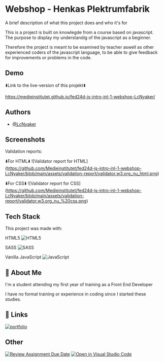 
# Webshop - Henkas Plektrumfabrik

A brief description of what this project does and who it's for

This is a project is built on knowlegde from a course based on javascript. The purpose to display  my understandig of the javascript as a beginner. 

Therefore the project is meant to be examined by teacher aswell as other experienced coders of the javascript language, to be able to give feedback for improvements or problems in the code.
## Demo

⬇️Link to the live-version of this projekt⬇️

https://medieinstitutet.github.io/fed24d-js-intro-inl-1-webshop-LcNyaker/


## Authors

- [@LcNyaker](https://www.github.com/LcNyaker)


## Screenshots

Validation reports: 

⬇️For HTML⬇️
![Validator report for HTML] (https://github.com/Medieinstitutet/fed24d-js-intro-inl-1-webshop-LcNyaker/blob/main/assets/validation-report/validator.w3.org_nu_html.png)

⬇️For CSS⬇️
![Validator report for CSS] (https://github.com/Medieinstitutet/fed24d-js-intro-inl-1-webshop-LcNyaker/blob/main/assets/validation-report/validator.w3.org_nu_%20css.png)




## Tech Stack

This project was made with: 

HTML5 ![HTML5](https://img.shields.io/badge/html5-%23E34F26.svg?style=for-the-badge&logo=html5&logoColor=white)

SASS ![SASS](https://img.shields.io/badge/SASS-hotpink.svg?style=for-the-badge&logo=SASS&logoColor=white)

Vanilla JavaScript ![JavaScript](https://img.shields.io/badge/javascript-%23323330.svg?style=for-the-badge&logo=javascript&logoColor=%23F7DF1E)


## 🚀 About Me
I'm a student attending my first year of training as a Front End Developer

I have no formal training or experience in coding since I started these studies.


## 🔗 Links
[![portfolio](https://img.shields.io/badge/my_portfolio-000?style=for-the-badge&logo=ko-fi&logoColor=white)](https://github.com/LcNyaker)


## Other
[![Review Assignment Due Date](https://classroom.github.com/assets/deadline-readme-button-22041afd0340ce965d47ae6ef1cefeee28c7c493a6346c4f15d667ab976d596c.svg)](https://classroom.github.com/a/P54kDXVP)
[![Open in Visual Studio Code](https://classroom.github.com/assets/open-in-vscode-2e0aaae1b6195c2367325f4f02e2d04e9abb55f0b24a779b69b11b9e10269abc.svg)](https://classroom.github.com/online_ide?assignment_repo_id=17085838&assignment_repo_type=AssignmentRepo)
